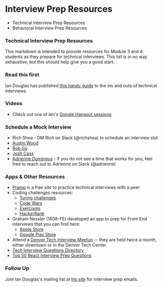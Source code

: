 # Interview Prep Resources

* Technical Interview Prep Resources
* Behavioral Interview Prep Resources

### Technical Interview Prep Resources

This markdown is intended to provide resources for Module 3 and 4 students as they prepare for technical interviews. This list is in no way exhaustive, but this should help give you a good start.

### Read this first
Ian Douglas has published [this handy guide](https://docs.google.com/document/d/1yWfxxYoCkZgxQrJ5Bn6051OE9a6f7mm5zs72jvqGKx8/edit?usp=sharing) to the ins and outs of technical interviews

### Videos

* Check out one of Ian's [Google Hangout sessions](https://www.youtube.com/watch?v=aXohtMcPT6I)

### Schedule a Mock Interview

* Rich Shea - DM Rich on Slack (@richshea) to schedule an interview slot
* [Austin Wood](https://austinwood.youcanbook.me/)
* [Bob Gu](https://robertgu.youcanbook.me/)
* [Josh Cass](https://joshcass.youcanbook.me/)
* [Adrienne Domingus](https://calendly.com/adriennedomingus/) - if you do not see a time that works for you, feel free to reach out to Adrienne on Slack (@adrienne)

### Apps & Other Resources

* [Pramp](https://www.pramp.com/#/) is a free site to practice technical interviews with a peer
* Coding challenges resources:
   * [Turing challenges](https://github.com/turingschool/challenges)
   * [Code Wars](https://www.codewars.com/)
   * [Exercisms](http://exercism.io/languages/)
   * [HackerRank](https://www.hackerrank.com/dashboard)
* Graham Nessler (1608-FE) developed an app to prep for Front End interviews that you can find here:
    * [Apple Store](https://itunes.apple.com/us/app/flashcardfe/id1225364104?ls=1&mt=8)
    * [Google Play Store](https://play.google.com/store/apps/details?id=com.grahamnessler.bookmarker&hl=en)
* Attend a [Denver Tech Interview Meetup](https://www.meetup.com/denver-tech-interview-meetup/) -- they are held twice a month, either downtown or in the Denver Tech Center.
* [Tech Interview Questions Directory](https://techtion.co/?ref=producthunt) 
* [Top 50 React Interview Prep Questions](https://www.edureka.co/blog/interview-questions/react-interview-questions/?utm_source=mybridge&utm_medium=blog&utm_campaign=read_more)

### Follow Up
Join Ian Douglas's mailing list at [his site](https://iandouglas.com/technical-coaching/) for interview prep emails.
